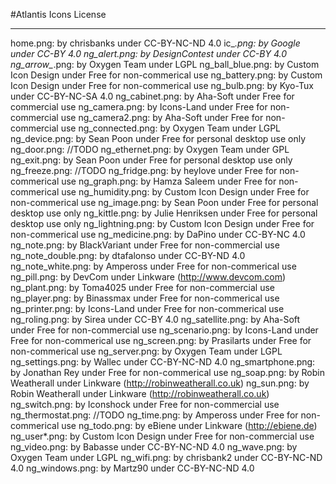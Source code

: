 #Atlantis
Icons License
***

home.png:           by chrisbanks under CC-BY-NC-ND 4.0 
ic_*.png:           by Google under CC-BY 4.0 
ng_alert.png:       by DesignContest under CC-BY 4.0 
ng_arrow_*.png:     by Oxygen Team under LGPL
ng_ball_blue.png:   by Custom Icon Design under Free for non-commerical use
ng_battery.png:     by Custom Icon Design under Free for non-commerical use
ng_bulb.png:        by Kyo-Tux under CC-BY-NC-SA 4.0
ng_cabinet.png:     by Aha-Soft under Free for commercial use
ng_camera.png:      by Icons-Land under Free for non-commercial use
ng_camera2.png:     by Aha-Soft under Free for non-commercial use
ng_connected.png:   by Oxygen Team under LGPL
ng_device.png:      by Sean Poon under Free for personal desktop use only
ng_door.png:        //TODO
ng_ethernet.png:    by Oxygen Team under GPL
ng_exit.png:        by Sean Poon under Free for personal desktop use only
ng_freeze.png:      //TODO
ng_fridge.png:      by heylove under Free for non-commerical use
ng_graph.png:       by Hamza Saleem under Free for non-commerical use
ng_humidity.png:    by Custom Icon Design under Free for non-commerical use
ng_image.png:       by Sean Poon under Free for personal desktop use only
ng_kittle.png:      by Julie Henriksen under Free for personal desktop use only
ng_lightning.png:   by Custom Icon Design under Free for non-commerical use
ng_medicine.png:    by DaPino under CC-BY-NC 4.0
ng_note.png:        by BlackVariant under Free for non-commercial use
ng_note_double.png: by dtafalonso under CC-BY-ND 4.0
ng_note_white.png:  by Ampeross under Free for non-commerical use
ng_pill.png:        by DevCom under Linkware (http://www.devcom.com)
ng_plant.png:       by Toma4025 under Free for non-commercial use
ng_player.png:      by Binassmax under Free for non-commerical use
ng_printer.png:     by Icons-Land under Free for non-commerical use
ng_roling.png:      by Sirea under CC-BY 4.0
ng_satellite.png:   by Aha-Soft under Free for non-commercial use
ng_scenario.png:    by Icons-Land under Free for non-commerical use
ng_screen.png:      by Prasilarts under Free for non-commerical use
ng_server.png:      by Oxygen Team under LGPL
ng_settings.png:    by Wallec under CC-BY-NC-ND 4.0
ng_smartphone.png:  by Jonathan Rey under Free for non-commerical use
ng_soap.png:        by Robin Weatherall under Linkware (http://robinweatherall.co.uk)
ng_sun.png:         by Robin Weatherall under Linkware (http://robinweatherall.co.uk)
ng_switch.png:      by Iconshock under Free for non-commercial use
ng_thermostat.png:  //TODO
ng_time.png:        by Ampeross under Free for non-commerical use
ng_todo.png:        by eBiene under Linkware (http://ebiene.de)
ng_user*.png:       by Custom Icon Design under Free for non-commercial use
ng_video.png:       by Babasse under CC-BY-NC-ND 4.0
ng_wave.png:        by Oxygen Team under LGPL
ng_wifi.png:        by chrisbank2 under CC-BY-NC-ND 4.0
ng_windows.png:     by Martz90 under CC-BY-NC-ND 4.0
